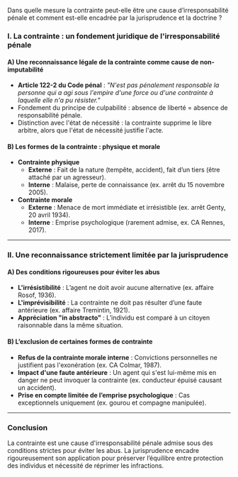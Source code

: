 Dans quelle mesure la contrainte peut-elle être une cause d’irresponsabilité pénale et comment est-elle encadrée par la jurisprudence et la doctrine ?

### **I. La contrainte : un fondement juridique de l'irresponsabilité pénale**

#### **A) Une reconnaissance légale de la contrainte comme cause de non-imputabilité**

- **Article 122-2 du Code pénal** : _"N'est pas pénalement responsable la personne qui a agi sous l'empire d'une force ou d'une contrainte à laquelle elle n'a pu résister."_
- Fondement du principe de culpabilité : absence de liberté = absence de responsabilité pénale.
- Distinction avec l'état de nécessité : la contrainte supprime le libre arbitre, alors que l'état de nécessité justifie l'acte.

#### **B) Les formes de la contrainte : physique et morale**

- **Contrainte physique**
    - **Externe** : Fait de la nature (tempête, accident), fait d’un tiers (être attaché par un agresseur).
    - **Interne** : Malaise, perte de connaissance (ex. arrêt du 15 novembre 2005).
- **Contrainte morale**
    - **Externe** : Menace de mort immédiate et irrésistible (ex. arrêt Genty, 20 avril 1934).
    - **Interne** : Emprise psychologique (rarement admise, ex. CA Rennes, 2017).

---

### **II. Une reconnaissance strictement limitée par la jurisprudence**

#### **A) Des conditions rigoureuses pour éviter les abus**

- **L'irrésistibilité** : L’agent ne doit avoir aucune alternative (ex. affaire Rosof, 1936).
- **L'imprévisibilité** : La contrainte ne doit pas résulter d’une faute antérieure (ex. affaire Tremintin, 1921).
- **Appréciation "in abstracto"** : L’individu est comparé à un citoyen raisonnable dans la même situation.

#### **B) L’exclusion de certaines formes de contrainte**

- **Refus de la contrainte morale interne** : Convictions personnelles ne justifient pas l'exonération (ex. CA Colmar, 1987).
- **Impact d'une faute antérieure** : Un agent qui s'est lui-même mis en danger ne peut invoquer la contrainte (ex. conducteur épuisé causant un accident).
- **Prise en compte limitée de l’emprise psychologique** : Cas exceptionnels uniquement (ex. gourou et compagne manipulée).

---

### **Conclusion**

La contrainte est une cause d'irresponsabilité pénale admise sous des conditions strictes pour éviter les abus. La jurisprudence encadre rigoureusement son application pour préserver l’équilibre entre protection des individus et nécessité de réprimer les infractions.